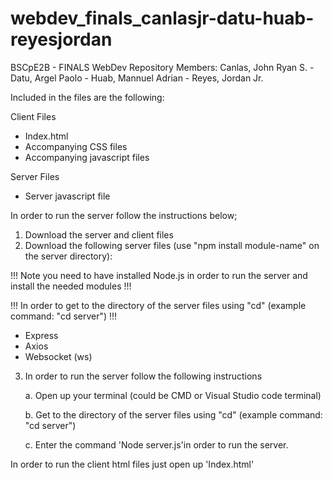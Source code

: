 # webdev_finals_canlasjr-datu-huab-reyesjordan
BSCpE2B - FINALS WebDev Repository Members: Canlas, John Ryan S. - Datu, Argel Paolo - Huab, Mannuel Adrian - Reyes, Jordan Jr.

Included in the files are the following:

Client Files
  - Index.html
  - Accompanying CSS files
  - Accompanying javascript files

Server Files
  - Server javascript file

In order to run the server follow the instructions below;
1. Download the server and client files
2. Download the following server files (use "npm install module-name" on the server directory):

!!! Note you need to have installed Node.js in order to run the server and install the needed modules !!!

!!! In order to get to the directory of the server files using "cd" (example command: "cd server") !!!

  - Express
  - Axios
  - Websocket (ws)

3. In order to run the server follow the following instructions

    a. Open up your terminal (could be CMD or Visual Studio code terminal)
  
    b. Get to the directory of the server files using "cd" (example command: "cd server")
    
    c. Enter the command 'Node server.js'in order to run the server.

In order to run the client html files just open up 'Index.html'
